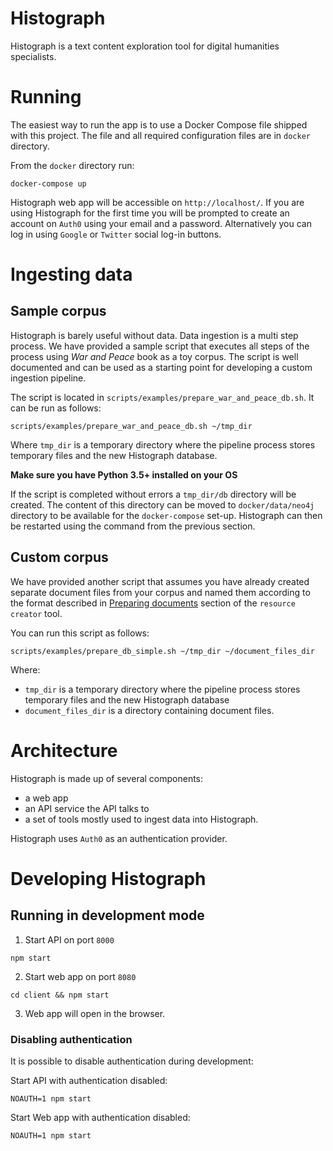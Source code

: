 # Histograph

Histograph is a text content exploration tool for digital humanities specialists.

# Running

The easiest way to run the app is to use a Docker Compose file shipped with this project. The file and all required configuration
files are in `docker` directory.

From the `docker` directory run:

```shell
docker-compose up
```

Histograph web app will be accessible on `http://localhost/`. If you are using Histograph for the first time you will be prompted to create an account on `Auth0` using your email and a password. Alternatively you can log in using `Google` or `Twitter` social log-in buttons.

# Ingesting data

## Sample corpus

Histograph is barely useful without data. Data ingestion is a multi step process. We have provided a sample script that executes all steps of the process using _War and Peace_ book as a toy corpus. The script is well documented and can be used as a starting point for developing a custom ingestion pipeline.

The script is located in `scripts/examples/prepare_war_and_peace_db.sh`. It can be run as follows:

```shell
scripts/examples/prepare_war_and_peace_db.sh ~/tmp_dir
```

Where `tmp_dir` is a temporary directory where the pipeline process stores temporary files and the new Histograph database.

**Make sure you have Python 3.5+ installed on your OS**

If the script is completed without errors a `tmp_dir/db` directory will be created. The content of this directory can be moved to `docker/data/neo4j` directory to be available for the `docker-compose` set-up. Histograph can then be restarted using the command from the previous section. 

## Custom corpus

We have provided another script that assumes you have already created separate document files
from your corpus and named them according to the format described in [Preparing documents](tools/resource_creator#preparing-documents) section of the `resource creator` tool.

You can run this script as follows:

```shell
scripts/examples/prepare_db_simple.sh ~/tmp_dir ~/document_files_dir
```

Where:

 * `tmp_dir` is a temporary directory where the pipeline process stores temporary files and the new Histograph database
 * `document_files_dir` is a directory containing document files.


# Architecture

Histograph is made up of several components:

 * a web app
 * an API service the API talks to
 * a set of tools mostly used to ingest data into Histograph.

Histograph uses `Auth0` as an authentication provider.

# Developing Histograph

## Running in development mode

1. Start API on port `8000`

```
npm start
```

2. Start web app on port `8080`

```
cd client && npm start
```

3. Web app will open in the browser.

### Disabling authentication

It is possible to disable authentication during development:

Start API with authentication disabled:

```
NOAUTH=1 npm start
```

Start Web app with authentication disabled:

```
NOAUTH=1 npm start
```
